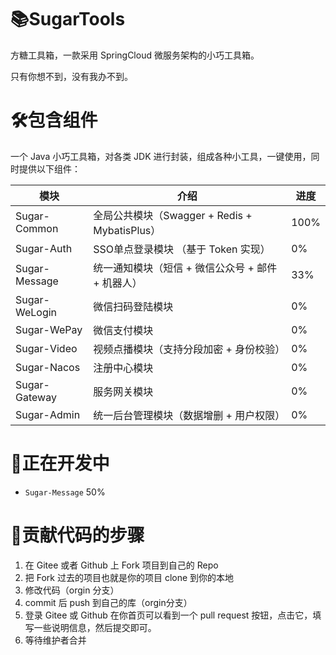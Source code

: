 # 📚SugarTools
方糖工具箱，一款采用 SpringCloud 微服务架构的小巧工具箱。

只有你想不到，没有我办不到。

# 🛠️包含组件
一个 Java 小巧工具箱，对各类 JDK 进行封装，组成各种小工具，一键使用，同时提供以下组件：

| 模块            | 介绍                                    | 进度   |
|---------------|---------------------------------------|------|
| Sugar-Common  | 全局公共模块（Swagger + Redis + MybatisPlus） | 100% |
| Sugar-Auth    | SSO单点登录模块 （基于 Token 实现）               | 0%   |
| Sugar-Message | 统一通知模块（短信 + 微信公众号 + 邮件 + 机器人）         | 33%  |
| Sugar-WeLogin | 微信扫码登陆模块                              |  0%    |
| Sugar-WePay   | 微信支付模块                                |    0%  |
| Sugar-Video   | 视频点播模块（支持分段加密 + 身份校验）                 |    0%  |
| Sugar-Nacos   | 注册中心模块                                |    0%  |
| Sugar-Gateway | 服务网关模块                                |   0%   |
| Sugar-Admin   | 统一后台管理模块（数据增删 + 用户权限）                 |   0%   | 

# 🎁正在开发中
- `Sugar-Message` 50%


# 🧬贡献代码的步骤
1. 在 Gitee 或者 Github 上 Fork 项目到自己的 Repo
2. 把 Fork 过去的项目也就是你的项目 clone 到你的本地
3. 修改代码（orgin 分支）
4. commit 后 push 到自己的库（orgin分支）
5. 登录 Gitee 或 Github 在你首页可以看到一个 pull request 按钮，点击它，填写一些说明信息，然后提交即可。
6. 等待维护者合并